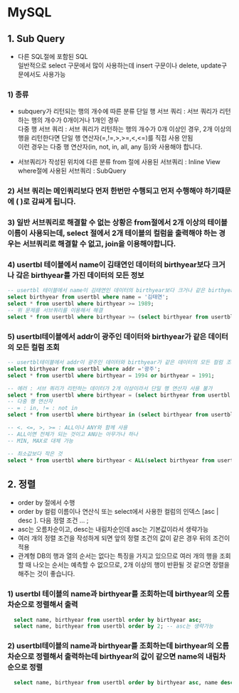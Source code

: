 # MySQL  
## 1. Sub Query  
  * 다른 SQL절에 포함된 SQL  
    일반적으로 select 구문에서 많이 사용하는데 insert 구문이나 delete, update구문에서도 사용가능  

### 1) 종류
  * subquery가 리턴되는 행의 개수에 따른 분류
    단일 행 서브 쿼리 : 서브 쿼리가 리턴하는 행의 개수가 0개이거나 1개인 경우  
    다중 행 서브 쿼리 : 서브 쿼리가 리턴하는 행의 개수가 0개 이상인 경우, 2개 이상의 행을 리턴한다면 단일 행 연산자(=,!=,>,>=,<,<=)를 직접 사용 안됨  
    이런 경우는 다중 행 연산자(in, not, in, all, any 등)와 사용해야 합니다.

  * 서브쿼리가 작성된 위치에 다른 분류
    from 절에 사용된 서브쿼리 : Inline View
    where절에 사용된 서브쿼리 : SubQuery

### 2) 서브 쿼리는 메인쿼리보다 먼저 한번만 수행되고 먼저 수행해야 하기때문에 ( )로 감싸게 됩니다.

### 3) 일반 서브쿼리로 해결할 수 없는 상황은 from절에서 2개 이상의 테이블 이름이 사용되는데, select 절에서 2개 테이블의 컬럼을 출력해야 하는 경우는 서브쿼리로 해결할 수 없고, join을 이용해야합니다.

### 4) usertbl 테이블에서 name이 김태연인 데이터의 birthyear보다 크거나 갘은 birthyear를 가진 데이터의 모든 정보 
```sql
-- usertbl 테이블에서 name이 김태연인 데이터의 birthyear보다 크거나 같은 birthyear를 가진 모든 컬럼 조회
select birthyear from usertbl where name = '김태연';
select * from usertbl where birthyear >= 1989;
-- 위 문제를 서브쿼리를 이용해서 해결
select * from usertbl where birthyear >= (select birthyear from usertbl where name ='김태연');
```


### 5) usertbl테이블에서 addr이 광주인 데이터와 birthyear가 같은 데이터의 모든 컬럼 조회
```sql
-- usertbl테이블에서 addr이 광주인 데이터와 birthyear가 같은 데이터의 모든 컬럼 조회
select birthyear from usertbl where addr ='광주';
select * from usertbl where birthyear = 1994 or birthyear = 1991;

-- 에러 : 서브 쿼리가 리턴하는 데이터가 2개 이상이라서 단일 행 연산자 사용 불가
select * from usertbl where birthyear = (select birthyear from usertbl where addr='광주');
-- 다중 행 연산자
-- = : in, != : not in
select * from usertbl where birthyear in (select birthyear from usertbl where addr='광주');

-- <. <=, >, >= : ALL이나 ANY와 함께 사용
-- ALL이면 전체가 되는 것이고 ANU는 아무가나 하나
-- MIN, MAX로 대체 가능

-- 최소값보다 작은 것
select * from usertbl where birthyear < ALL(select birthyear from usertbl where addr='광주');
```

## 2. 정렬
  * order by 절에서 수행
  * order by 컬럼 이름이나 연산식 또는 select에서 사용한 컬럼의 인덱스 [asc | desc ]. 다음 정렬 조건 ... ;
  * asc는 오름차순이고, desc는 내림차순인데 asc는 기본값이라서 생략가능
  * 여러 개의 정렬 조건을 작성하게 되면 앞의 정렬 조건의 값이 같은 경우 뒤의 조건이 적용
  * 관계형 DB의 행과 열의 순서는 없다는 특징을 가지고 있으므로 여러 개의 행을 조회할 때 나오는 순서는 예측할 수 없으므로, 2개 이상의 행이 반환될 것 같으면 정렬을 해주는 것이 좋습니다.

### 1) usertbl 테이블의 name과 birthyear를 조회하는데 birthyear의 오름차순으로 정렬해서 출력
```sql
  select name, birthyear from usertbl order by birthyear asc;
  select name, birthyear from usertbl order by 2; -- asc는 생략가능
```

### 2) usertbl테이블의 name과 birthyear를 조회하는데 birthyear의 오름차순으로 정렬해서 출력하는데 birthyear의 값이 같으면 name의 내림차순으로 정렬
``` sql
  select name, birthyear from usertbl order by birthyear asc, name desc;
